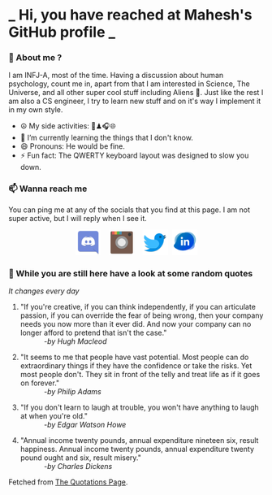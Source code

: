 # **_ Hi, you have reached at Mahesh's GitHub profile _**
### 🌸 About me ?
I am INFJ-A, most of the time. Having a discussion about human psychology, count me in, apart from that I am interested in Science, The Universe, and all other super cool stuff including Aliens 🤫. Just like the rest I am also a CS engineer, I try to learn new stuff and on it's way I implement it in my own style. 
- ☮ My side activities: 🎨♟🎧🌐
- 🌱 I’m currently learning the things that I don't know.
- 😄 Pronouns: He would be fine.
- ⚡ Fun fact: The QWERTY keyboard layout was designed to slow you down.

### 📫 Wanna reach me
You can ping me at any of the socials that you find at this page. I am not super active, but I will reply when I see it.
<p align="center">
<a href="https://discordapp.com/users/733328856957714472"><img src="./Assets/Papirus-Team-Papirus-Apps-Discord.svg" height="50px" width="50px" ></a>&nbsp; &nbsp;  
<a href ="https://instagram.com/obl1v_on"><img src="./Assets/Papirus-Team-Papirus-Apps-Instagram.svg" height="50px" width="50px" ></a>&nbsp;  &nbsp; 
<a href ="https://twitter.com/MaheshN2000"><img src="./Assets/Papirus-Team-Papirus-Apps-Twitter.svg" height ="50px" width="50px" ></a>&nbsp;
<a href ="https://linkedin.com/in/mahesh2000"><img src="./Assets/in.png" height ="50px" width="50px" ></a>

</p>



### 🔰 While you are still here have a look at some random quotes
*It changes every day*

<!-- BLOG-POST-LIST:START -->
 1.  "If you're creative, if you can think independently, if you can articulate passion, if you can override the fear of being wrong, then your company needs you now more than it ever did. And now your company can no longer afford to pretend that isn't the case." <br> &emsp;&emsp;&emsp; <i>-by Hugh Macleod</i> 

 2.  "It seems to me that people have vast potential. Most people can do extraordinary things if they have the confidence or take the risks. Yet most people don't. They sit in front of the telly and treat life as if it goes on forever." <br> &emsp;&emsp;&emsp; <i>-by Philip Adams</i> 

 3.  "If you don't learn to laugh at trouble, you won't have anything to laugh at when you're old." <br> &emsp;&emsp;&emsp; <i>-by Edgar Watson Howe</i> 

 4.  "Annual income twenty pounds, annual expenditure nineteen six, result happiness. Annual income twenty pounds, annual expenditure twenty pound ought and six, result misery." <br> &emsp;&emsp;&emsp; <i>-by Charles Dickens</i> 
<!-- BLOG-POST-LIST:END -->
Fetched from <a href="http://www.quotationspage.com/data/mqotd.rss"> The Quotations Page</a>.
<!-- The above quotes are fetched from " http://www.quotationspage.com/data/mqotd.rss " and the github action used was gautamkrishnar/blog-post-workflow@master -->
